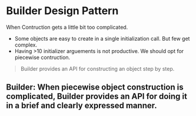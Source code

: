 # Builder Design Pattern


When Contruction gets a little bit too complicated.

- Some objects are easy to create in a single initialization call. But few get complex.
- Having >10 initializer arguements is not productive. We should opt for piecewise contruction.

> Builder provides an API for constructing an object step by step.

## Builder: When piecewise object construction is complicated, Builder provides an API for doing it in a brief and clearly expressed  manner.
